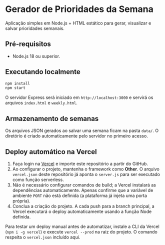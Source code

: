 # Gerador de Prioridades da Semana

Aplicação simples em Node.js + HTML estático para gerar, visualizar e salvar prioridades semanais.

## Pré-requisitos

- Node.js 18 ou superior.

## Executando localmente

```bash
npm install
npm start
```

O servidor Express será iniciado em `http://localhost:3000` e servirá os arquivos `index.html` e `weekly.html`.

## Armazenamento de semanas

Os arquivos JSON gerados ao salvar uma semana ficam na pasta `data/`. O diretório é criado automaticamente pelo servidor no primeiro acesso.

## Deploy automático na Vercel

1. Faça login na [Vercel](https://vercel.com) e importe este repositório a partir do GitHub.
2. Ao configurar o projeto, mantenha o framework como **Other**. O arquivo `vercel.json` deste repositório já aponta o `server.js` para ser executado como função serverless.
3. Não é necessário configurar comandos de build; a Vercel instalará as dependências automaticamente. Apenas confirme que a variável de ambiente `PORT` não está definida (a plataforma já injeta uma porta própria).
4. Conclua a criação do projeto. A cada push para a branch principal, a Vercel executará o deploy automaticamente usando a função Node definida.

Para testar um deploy manual antes de automatizar, instale a CLI da Vercel (`npm i -g vercel`) e execute `vercel --prod` na raiz do projeto. O comando respeita o `vercel.json` incluído aqui.
